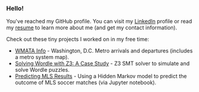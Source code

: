 ### Hello!

You've reached my GitHub profile. You can visit my [LinkedIn](https://www.linkedin.com/in/jeffbaranski/) profile or read my [resume](https://www.jeffbaranski.com/resume) to learn more about me (and get my contact information).

Check out these tiny projects I worked on in my free time:
 - [WMATA Info](https://wmata.jeffbaranski.com) - Washington, D.C. Metro arrivals and departures (includes a metro system map).
 - [Solving Wordle with Z3: A Case Study](https://www.jeffbaranski.com/wordle/z3-wordle-solver.html) - Z3 SMT solver to simulate and solve Wordle puzzles.
 - [Predicting MLS Results](https://github.com/jbaranski/mls-hmm) - Using a Hidden Markov model to predict the outcome of MLS soccer matches (via Jupyter notebook).
<!--  - [Word Bank](https://word-bank.jeffbaranski.com/) - Expand your vocabulary by jotting down words you come across that you don't know. -->
